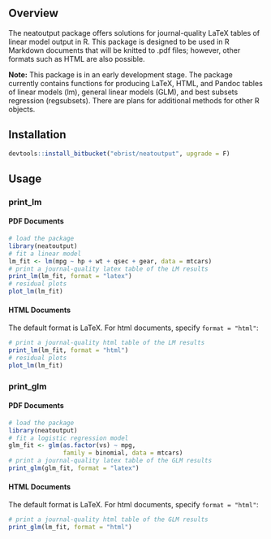 
Overview
--------

The neatoutput package offers solutions for journal-quality LaTeX tables of linear model output in R. This package is designed to be used in R Markdown documents that will be knitted to .pdf files; however, other formats such as HTML are also possible.

**Note:** This package is in an early development stage. The package currently contains functions for producing LaTeX, HTML, and Pandoc tables of linear models (lm), general linear models (GLM), and best subsets regression (regsubsets). There are plans for additional methods for other R objects.

Installation
------------

``` r
devtools::install_bitbucket("ebrist/neatoutput", upgrade = F)
```

Usage
-----

### print\_lm

#### PDF Documents

``` r
# load the package
library(neatoutput)
# fit a linear model
lm_fit <- lm(mpg ~ hp + wt + qsec + gear, data = mtcars) 
# print a journal-quality latex table of the LM results
print_lm(lm_fit, format = "latex")
# residual plots
plot_lm(lm_fit)
```

#### HTML Documents

The default format is LaTeX. For html documents, specify `format = "html"`:

``` r
# print a journal-quality html table of the LM results
print_lm(lm_fit, format = "html")
# residual plots
plot_lm(lm_fit)
```

### print\_glm

#### PDF Documents

``` r
# load the package
library(neatoutput)
# fit a logistic regression model
glm_fit <- glm(as.factor(vs) ~ mpg, 
               family = binomial, data = mtcars) 
# print a journal-quality latex table of the GLM results
print_glm(glm_fit, format = "latex")
```

#### HTML Documents

The default format is LaTeX. For html documents, specify `format = "html"`:

``` r
# print a journal-quality html table of the GLM results
print_glm(lm_fit, format = "html")
```
